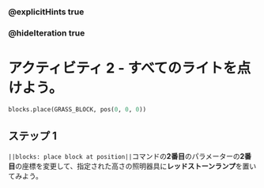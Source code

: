 ### @explicitHints true
### @hideIteration true 
# アクティビティ 2 - すべてのライトを点けよう。

```python
blocks.place(GRASS_BLOCK, pos(0, 0, 0))
```

## ステップ 1
`||blocks: place block at position||`コマンドの**2番目**のパラメーターの**2番目**の座標を変更して、指定された高さの照明器具に**レッドストーンランプ**を置いてみよう。
